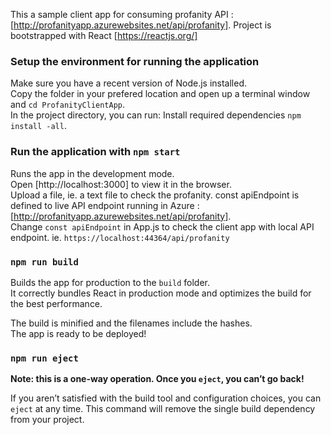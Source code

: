 This a sample client app for consuming profanity API : [http://profanityapp.azurewebsites.net/api/profanity]. Project is bootstrapped with React [https://reactjs.org/]

### Setup the environment for running the application 
Make sure you have a recent version of Node.js installed.<br />
Copy the folder in your prefered location and open up a terminal window and `cd ProfanityClientApp`.<br />
In the project directory, you can run: Install required dependencies `npm install -all`.


### Run the application with `npm start`

Runs the app in the development mode.<br />
Open [http://localhost:3000] to view it in the browser.<br />
Upload a file, ie. a text file to check the profanity. 
const apiEndpoint is defined to live API endpoint running in Azure : [http://profanityapp.azurewebsites.net/api/profanity]. <br />
Change `const apiEndpoint` in App.js to check the client app with local API endpoint. ie. `https://localhost:44364/api/profanity`

### `npm run build`

Builds the app for production to the `build` folder.<br />
It correctly bundles React in production mode and optimizes the build for the best performance.

The build is minified and the filenames include the hashes.<br />
The app is ready to be deployed!

### `npm run eject`

**Note: this is a one-way operation. Once you `eject`, you can’t go back!**

If you aren’t satisfied with the build tool and configuration choices, you can `eject` at any time. This command will remove the single build dependency from your project.